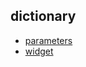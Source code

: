 ## dictionary
- [parameters](https://rizkysaskiaputra.github.io/blogger/dictionary/parameters/)
- [widget](https://rizkysaskiaputra.github.io/blogger/dictionary/widget/)
